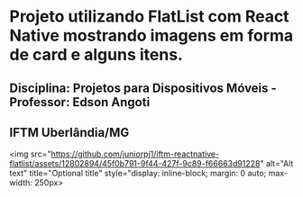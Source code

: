 # Projeto utilizando FlatList com React Native mostrando imagens em forma de card e alguns itens.

## Disciplina: Projetos para Dispositivos Móveis - Professor: Edson Angoti
## IFTM Uberlândia/MG

<img
  src="https://github.com/juniorpj1/iftm-reactnative-flatlist/assets/12802894/45f0b791-9f44-427f-9c89-f66663d91228"
  alt="Alt text"
  title="Optional title"
  style="display: inline-block; margin: 0 auto; max-width: 250px>
